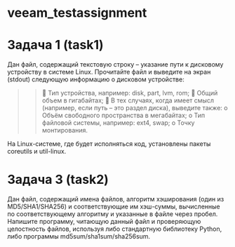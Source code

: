 # veeam_testassignment
# Задача 1 (task1)
Дан файл, содержащий текстовую строку – указание пути к дисковому устройству в системе
Linux. Прочитайте файл и выведите на экран (stdout) следующую информацию о дисковом
устройстве:
>> Тип устройства, например: disk, part, lvm, rom;
>> Общий объем в гигабайтах;
>> В тех случаях, когда имеет смысл (например, если путь – это раздел диска), выведите
также:
>>o Объём свободного пространства в мегабайтах;
>>o Тип файловой системы, например: ext4, swap;
>>o Точку монтирования.

На Linux-системе, где будет исполняться код, установлены пакеты coreutils и util-linux.

# Задача 3 (task2)
Дан файл, содержащий имена файлов, алгоритм хэширования (один из MD5/SHA1/SHA256) и
соответствующие им хэш-суммы, вычисленные по соответствующему алгоритму и указанные в
файле через пробел. Напишите программу, читающую данный файл и проверяющую
целостность файлов, используя либо стандартную библиотеку Python, либо программы
md5sum/sha1sum/sha256sum.
